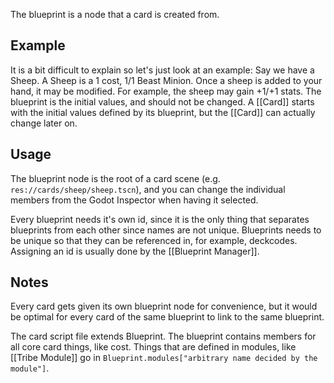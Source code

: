 The blueprint is a node that a card is created from.

## Example
It is a bit difficult to explain so let's just look at an example:
Say we have a Sheep. A Sheep is a 1 cost, 1/1 Beast Minion. Once a sheep is added to your hand, it may be modified. For example, the sheep may gain +1/+1 stats.
The blueprint is the initial values, and should not be changed.
A [[Card]] starts with the initial values defined by its blueprint, but the [[Card]] can actually change later on.

## Usage
The blueprint node is the root of a card scene (e.g. `res://cards/sheep/sheep.tscn`), and you can change the individual members from the Godot Inspector when having it selected.

Every blueprint needs it's own id, since it is the only thing that separates blueprints from each other since names are not unique. Blueprints needs to be unique so that they can be referenced in, for example, deckcodes. Assigning an id is usually done by the [[Blueprint Manager]].

## Notes
Every card gets given its own blueprint node for convenience, but it would be optimal for every card of the same blueprint to link to the same blueprint.

The card script file extends Blueprint. The blueprint contains members for all core card things, like cost. Things that are defined in modules, like [[Tribe Module]] go in `Blueprint.modules["arbitrary name decided by the module"]`.